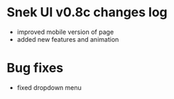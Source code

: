# Snek UI v0.8c changes log
- improved mobile version of page
- added new features and animation

# Bug fixes
- fixed dropdown menu 
